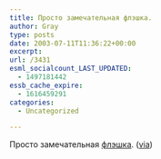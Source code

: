 ```yaml
---
title: Просто замечательная флэшка.
author: Gray
type: posts
date: 2003-07-11T11:36:22+00:00
excerpt:
url: /3431
esml_socialcount_LAST_UPDATED:
  - 1497181442
essb_cache_expire:
  - 1616459291
categories:
  - Uncategorized

---
```








Просто замечательная <a href="http://www.trevorvanmeter.com/flyguy/" target="_blank">флэшка</a>. (<a href="http://www.livejournal.com/users/motto/" target="_blank">via</a>)